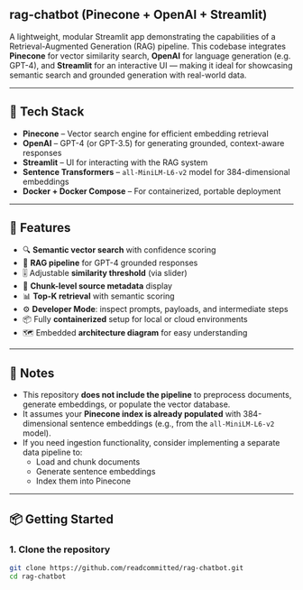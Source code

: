 ## rag-chatbot (Pinecone + OpenAI + Streamlit)
A lightweight, modular Streamlit app demonstrating the capabilities of a Retrieval-Augmented Generation (RAG) pipeline. This codebase integrates **Pinecone** for vector similarity search, **OpenAI** for language generation (e.g. GPT-4), and **Streamlit** for an interactive UI — making it ideal for showcasing semantic search and grounded generation with real-world data.

---

## 🔧 Tech Stack

- **Pinecone** – Vector search engine for efficient embedding retrieval
- **OpenAI** – GPT-4 (or GPT-3.5) for generating grounded, context-aware responses
- **Streamlit** – UI for interacting with the RAG system
- **Sentence Transformers** – `all-MiniLM-L6-v2` model for 384-dimensional embeddings
- **Docker + Docker Compose** – For containerized, portable deployment

---

## 🚀 Features

- 🔍 **Semantic vector search** with confidence scoring  
- 🧠 **RAG pipeline** for GPT-4 grounded responses  
- 🎚️ Adjustable **similarity threshold** (via slider)  
- 📄 **Chunk-level source metadata** display  
- 📊 **Top-K retrieval** with semantic scoring  
- ⚙️ **Developer Mode**: inspect prompts, payloads, and intermediate steps  
- 📦 Fully **containerized** setup for local or cloud environments  
- 🗺️ Embedded **architecture diagram** for easy understanding  

---

## 📌 Notes

- This repository **does not include the pipeline** to preprocess documents, generate embeddings, or populate the vector database.
- It assumes your **Pinecone index is already populated** with 384-dimensional sentence embeddings (e.g., from the `all-MiniLM-L6-v2` model).
- If you need ingestion functionality, consider implementing a separate data pipeline to:
  - Load and chunk documents
  - Generate sentence embeddings
  - Index them into Pinecone

---
## 📦 Getting Started

### 1. Clone the repository

```bash
git clone https://github.com/readcommitted/rag-chatbot.git
cd rag-chatbot
